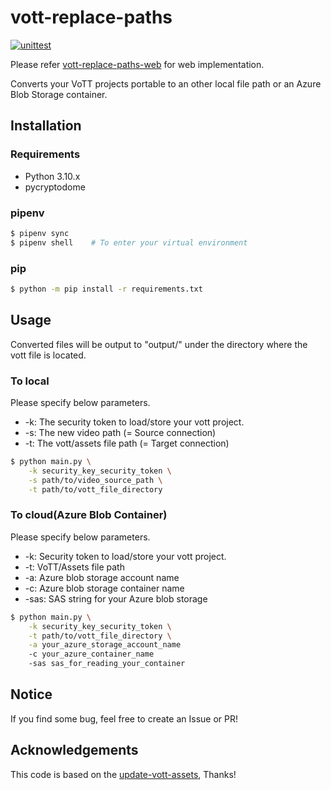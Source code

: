 # vott-replace-paths
[![unittest](https://github.com/Niccari/vott-replace-paths/actions/workflows/unittests.yaml/badge.svg)](https://github.com/Niccari/vott-replace-paths/actions/workflows/unittests.yaml)

Please refer [vott-replace-paths-web](https://github.com/Niccari/vott-replace-paths-web) for web implementation.

Converts your VoTT projects portable to an other local file path or an Azure Blob Storage container.

## Installation
### Requirements
- Python 3.10.x
- pycryptodome

### pipenv
```bash
$ pipenv sync
$ pipenv shell    # To enter your virtual environment
```

### pip
```bash
$ python -m pip install -r requirements.txt
```

## Usage
Converted files will be output to "output/" under the directory where the vott file is located.

### To local
Please specify below parameters.

- -k: The security token to load/store your vott project.
- -s: The new video path (= Source connection)
- -t: The vott/assets file path (= Target connection)

```bash
$ python main.py \
    -k security_key_security_token \
    -s path/to/video_source_path \
    -t path/to/vott_file_directory
```

### To cloud(Azure Blob Container)
Please specify below parameters.

- -k: Security token to load/store your vott project.
- -t: VoTT/Assets file path
- -a: Azure blob storage account name
- -c: Azure blob storage container name
- -sas: SAS string for your Azure blob storage

```bash
$ python main.py \
    -k security_key_security_token \
    -t path/to/vott_file_directory \
    -a your_azure_storage_account_name
    -c your_azure_container_name
    -sas sas_for_reading_your_container
```

## Notice
If you find some bug, feel free to create an Issue or PR!

## Acknowledgements
This code is based on the [update-vott-assets](https://github.com/cnrmck/update-vott-assets), Thanks!

